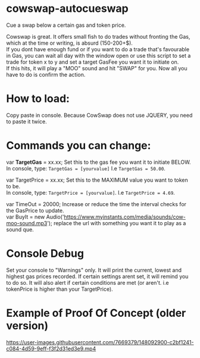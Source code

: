 # cowswap-autocueswap
Cue a swap below a certain gas and token price.

Cowswap is great. It offers small fish to do trades without fronting the Gas, which at the time or writing, is absurd (150-200+$).  
If you dont have enough fund or if you want to do a trade that's favourable in Gas, you can wait all day with the window open or use this script to set a trade for token x to y and set a target GasFee you want it to initiate on.  
If this hits, it will play a "MOO" sound and hit "SWAP" for you. Now all you have to do is confirm the action.

# How to load: 
Copy paste in console. Because CowSwap does not use JQUERY, you need to paste it twice.

# Commands you can change: 
var **TargetGas** = xx.xx; Set this to the gas fee you want it to initiate BELOW.  
In console, type: ```TargetGas = [yourvalue]``` I.e ```TargetGas = 50.00```.  

var TargetPrice = xx.xx; Set this to the MAXIMUM value you want to token to be.  
In console, type: ```TargetPrice = [yourvalue]```. I.e ```TargetPrice = 4.69```.  

var TimeOut = 20000; Increase or reduce the time the interval checks for the GasPrice to update.  
var BuyIt = new Audio('https://www.myinstants.com/media/sounds/cow-moo-sound.mp3'); replace the url with something you want it to play as a sound que.

# Console Debug
Set your console to "Warnings" only. It will print the current, lowest and highest gas prices recorded. If certain settings arent set, it will remind you to do so. It will also alert if certain conditions are met (or aren't. i.e tokenPrice is higher than your TargetPrice).

# Example of Proof Of Concept (older version)


https://user-images.githubusercontent.com/7669379/148092900-c2bf1241-c084-4d59-9eff-f3f2d31ed3e9.mp4

